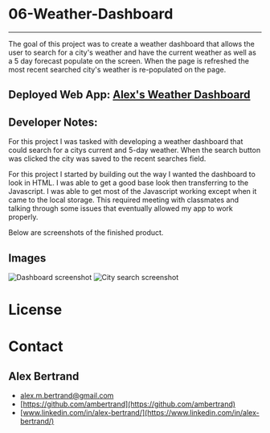 # 06-Weather-Dashboard
<hr />
<p>The goal of this project was to create a weather dashboard that allows the user to search for a city's weather and have the current weather as well as a 5 day forecast populate on the screen.  When the page is refreshed the most recent searched city's weather is re-populated on the page.</p>


## Deployed Web App: [Alex's Weather Dashboard](https://ambertrand.github.io/06-Weather-Dashboard/)

## Developer Notes:
For this project I was tasked with developing a weather dashboard that could search for a citys current and 5-day weather.  When the search button was clicked the city was saved to the recent searches field.

For this project I started by building out the way I wanted the dashboard to look in HTML.  I was able to get a good base look then transferring to the Javascript.  I was able to get most of the Javascript working except when it came to the local storage.  This required meeting with classmates and talking through some issues that eventually allowed my app to work properly.

Below are screenshots of the finished product.

## Images
![Dashboard screenshot](https://user-images.githubusercontent.com/65721950/89738627-2450d880-da48-11ea-8439-91f08db989d9.png)
![City search screenshot](https://user-images.githubusercontent.com/65721950/89738630-24e96f00-da48-11ea-97de-d0a6b7562e09.png)

# License

# Contact

## Alex Bertrand
* [alex.m.bertrand@gmail.com](alex.m.bertrand@gmail.com)
* [https://github.com/ambertrand](https://github.com/ambertrand)
* [www.linkedin.com/in/alex-bertrand/](https://www.linkedin.com/in/alex-bertrand/)